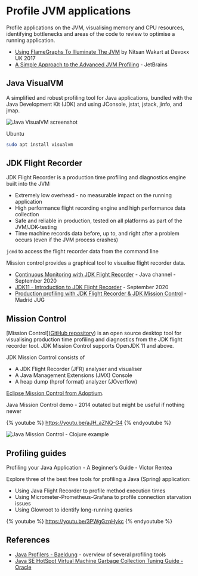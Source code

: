 # Profile JVM applications

Profile applications on the JVM, visualising memory and CPU resources, identifying bottlenecks and areas of the code to review to optimise a running application.

* [Using FlameGraphs To Illuminate The JVM](https://youtu.be/ugRrFdda_JQ) by Nitsan Wakart at Devoxx UK 2017
* [A Simple Approach to the Advanced JVM Profiling](https://youtu.be/TDpbt4thECc) - JetBrains

<!-- ## Command line -->
<!-- TODO: JVM profile - anything useful on the command line? -->


## Java VisualVM

A simplified and robust profiling tool for Java applications, bundled with the Java Development Kit (JDK) and using JConsole, jstat, jstack, jinfo, and jmap.

![Java VisualVM screenshot](https://www.baeldung.com/wp-content/uploads/2017/10/7-visualvm-sample-memory.png)

Ubuntu
```bash
sudo apt install visualvm
```


## JDK Flight Recorder

JDK Flight Recorder is a production time profiling and diagnostics engine built into the JVM

* Extremely low overhead - no measurable impact on the running application
* High performance flight recording engine and high performance data collection
* Safe and reliable in production, tested on all platforms as part of the JVM/JDK-testing
* Time machine records data before, up to, and right after a problem occurs (even if the JVM process crashes)

`jcmd` to access the flight recorder data from the command line

Mission control provides a graphical tool to visualise flight recorder data.

* [Continuous Monitoring with JDK Flight Recorder](https://youtu.be/plYESjZ12hM) - Java channel - September 2020
* [JDK11 - Introduction to JDK Flight Recorder](https://youtu.be/7z_R2Aq-Fl8) - September 2020
* [Production profiling with JDK Flight Recorder & JDK Mission Control](https://youtu.be/wwgvDDuJwtk) - Madrid JUG


## Mission Control

[Mission Control]([GitHub repository](https://github.com/openjdk/jmc)) is an open source desktop tool for visualising production time profiling and diagnostics from the JDK flight recorder tool. JDK Mission Control supports OpenJDK 11 and above.

JDK Mission Control consists of

* A JDK Flight Recorder (JFR) analyser and visualiser
* A Java Management Extensions (JMX) Console
* A heap dump (hprof format) analyzer (JOverflow)

[Eclipse Mission Control from Adoptium](https://adoptium.net/jmc.html).

<!-- TODO:  Compare to VisualVM and Mission Control.  Does it reduce down to Mission Control being a real-time stats version of VisualVM? Or due to leveraging jdk flight recorder -->


Java Mission Control demo - 2014 outated but might be useful if nothing newer

{% youtube %}
https://youtu.be/aJH_aZNQ-G4
{% endyoutube %}

![Java Mission Control - Clojure example](https://raw.githubusercontent.com/practicalli/graphic-design/live/java/screenshots/java-mission-control-clojure-example.png)


## Profiling guides

Profiling your Java Application - A Beginner’s Guide - Victor Rentea

Explore three of the best free tools for profiling a Java (Spring) application:
* Using Java Flight Recorder to profile method execution times
* Using Micrometer-Prometheus-Grafana to profile connection starvation issues
* Using Glowroot to identify long-running queries

{% youtube %}
https://youtu.be/3PWgGzpHykc
{% endyoutube %}


## References

* [Java Profilers - Baeldung](https://www.baeldung.com/java-profilers) - overview of several profiling tools
* [Java SE HotSpot Virtual Machine Garbage Collection Tuning Guide - Oracle](https://docs.oracle.com/javase/8/docs/technotes/guides/vm/gctuning/)
